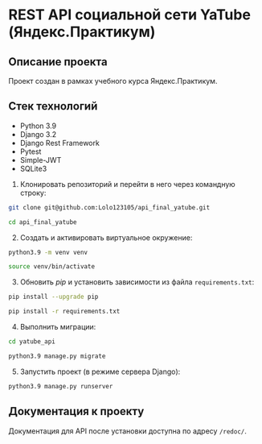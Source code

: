 **REST API социальной сети YaTube (Яндекс.Практикум)**
=====

**Описание проекта**
----------
Проект создан в рамках учебного курса Яндекс.Практикум.

**Стек технологий**
----------
* Python 3.9
* Django 3.2 
* Django Rest Framework
* Pytest
* Simple-JWT
* SQLite3

1. Клонировать репозиторий и перейти в него через командную строку:
```bash
git clone git@github.com:Lolo123105/api_final_yatube.git

cd api_final_yatube
```
2. Cоздать и активировать виртуальное окружение:
```bash
python3.9 -m venv venv

source venv/bin/activate
```
3. Обновить _pip_ и установить зависимости из файла ```requirements.txt```:
```bash
pip install --upgrade pip

pip install -r requirements.txt
```
4. Выполнить миграции:
```bash
cd yatube_api

python3.9 manage.py migrate
```
5. Запустить проект (в режиме сервера Django):
```bash
python3.9 manage.py runserver
```
**Документация к проекту**
----------
Документация для API после установки доступна по адресу ```/redoc/```.